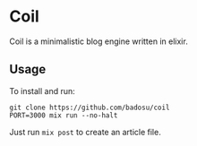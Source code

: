 Coil
====

Coil is a minimalistic blog engine written in elixir.

Usage
-----

To install and run:

    git clone https://github.com/badosu/coil
    PORT=3000 mix run --no-halt

Just run `mix post` to create an article file.
